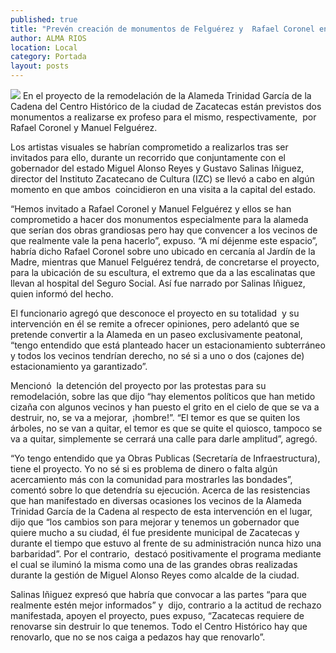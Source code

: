 ```yaml
---
published: true
title: "Prevén creación de monumentos de Felguérez y  Rafael Coronel en la Alameda: Salinas Iñiguez"
author: ALMA RIOS
location: Local
category: Portada
layout: posts
---
```


![](http://i.imgur.com/lRek3H5m.jpg)
En el proyecto de la remodelación de la Alameda Trinidad García de la Cadena del Centro Histórico de la ciudad de Zacatecas están previstos dos monumentos a realizarse ex profeso para el mismo, respectivamente,  por Rafael Coronel y Manuel Felguérez.

Los artistas visuales se habrían comprometido a realizarlos tras ser invitados para ello, durante un recorrido que conjuntamente con el gobernador del estado Miguel Alonso Reyes y Gustavo Salinas Iñiguez, director del Instituto Zacatecano de Cultura (IZC) se llevó a cabo en algún momento en que ambos  coincidieron en una visita a la capital del estado.

“Hemos invitado a Rafael Coronel y Manuel Felguérez y ellos se han comprometido a hacer dos monumentos especialmente para la alameda que serían dos obras grandiosas pero hay que convencer a los vecinos de que realmente vale la pena hacerlo”, expuso.
“A mí déjenme este espacio”, habría dicho Rafael Coronel sobre uno ubicado en cercanía al Jardín de la Madre, mientras que Manuel Felguérez tendrá, de concretarse el proyecto, para la ubicación de su escultura, el extremo que da a las escalinatas que llevan al hospital del Seguro Social. Así fue narrado por Salinas Iñiguez, quien informó del hecho.

El funcionario agregó que desconoce el proyecto en su totalidad  y su intervención en él se remite a ofrecer opiniones, pero adelantó que se pretende convertir a la Alameda en un paseo exclusivamente peatonal, “tengo entendido que está planteado hacer un estacionamiento subterráneo y todos los vecinos tendrían derecho, no sé si a uno o dos (cajones de) estacionamiento ya garantizado”.

Mencionó  la detención del proyecto por las protestas para su remodelación, sobre las que dijo “hay elementos políticos que han metido cizaña con algunos vecinos y han puesto el grito en el cielo de que se va a destruir, no, se va a mejorar,  ¡hombre!”.
“El temor es que se quiten los árboles, no se van a quitar, el temor es que se quite el quiosco, tampoco se va a quitar, simplemente se cerrará una calle para darle amplitud”, agregó.

“Yo tengo entendido que ya Obras Publicas (Secretaría de Infraestructura),  tiene el proyecto. Yo no sé si es problema de dinero o falta algún acercamiento más con la comunidad para mostrarles las bondades”, comentó sobre lo que detendría su ejecución.
Acerca de las resistencias que han manifestado en diversas ocasiones los vecinos de la Alameda Trinidad García de la Cadena al respecto de esta intervención en el lugar, dijo que “los cambios son para mejorar y tenemos un gobernador que quiere mucho a su ciudad, él fue presidente municipal de Zacatecas y durante el tiempo que estuvo al frente de su administración nunca hizo una barbaridad”.
Por el contrario,  destacó positivamente el programa mediante el cual se iluminó la misma como una de las grandes obras realizadas durante la gestión de Miguel Alonso
Reyes como alcalde de la ciudad.

Salinas Iñiguez expresó que habría que convocar a las partes “para que realmente estén mejor informados” y  dijo, contrario a la actitud de rechazo manifestada, apoyen el proyecto, pues expuso, “Zacatecas requiere de renovarse sin destruir lo que tenemos. Todo el Centro Histórico hay que renovarlo, que no se nos caiga a pedazos hay que renovarlo”.
